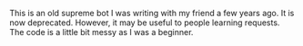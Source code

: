 This is an old supreme bot I was writing with my friend a few years ago. It is now deprecated. However, it may be useful to people learning requests. The code is a little bit messy as I was a beginner.
